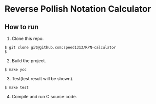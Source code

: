# Reverse Pollish Notation Calculator

## How to run
1. Clone this repo.

```
$ git clone git@github.com:speed1313/RPN-calculator
$ 
```

2. Build the project.

```
$ make ycc
```

3. Test(test result will be shown).

```
$ make test
```

4. Compile and run C source code.

```
